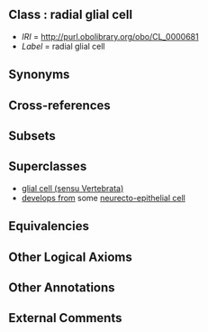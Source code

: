 
## Class : radial glial cell

 * *IRI* = http://purl.obolibrary.org/obo/CL_0000681
 * *Label* = radial glial cell

## Synonyms


## Cross-references


## Subsets


## Superclasses

 * [glial cell (sensu Vertebrata)](../../CL/43/CL_0000243.md)
 * [develops from](../../RO/02/RO_0002202.md) some [neurecto-epithelial cell](../../CL/10/CL_0000710.md)

## Equivalencies


## Other Logical Axioms


## Other Annotations


## External Comments

